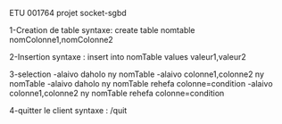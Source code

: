 ETU 001764 
projet socket-sgbd

1-Creation de table
syntaxe: create table nomtable nomColonne1,nomColonne2

2-Insertion
syntaxe : insert into nomTable values valeur1,valeur2

3-selection
    -alaivo daholo ny nomTable
    -alaivo colonne1,colonne2 ny nomTable
    -alaivo daholo ny nomTable rehefa colonne=condition
    -alaivo colonne1,colonne2 ny nomTable rehefa colonne=condition

4-quitter le client
syntaxe : /quit
